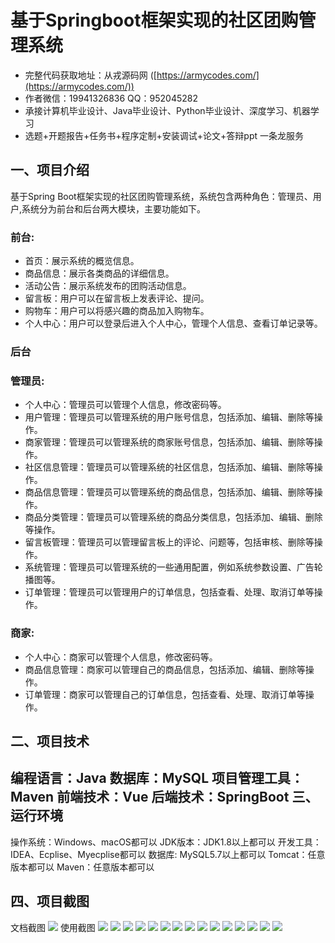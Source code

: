 基于Springboot框架实现的社区团购管理系统
=
- 完整代码获取地址：从戎源码网 ([https://armycodes.com/](https://armycodes.com/))
- 作者微信：19941326836  QQ：952045282 
- 承接计算机毕业设计、Java毕业设计、Python毕业设计、深度学习、机器学习
- 选题+开题报告+任务书+程序定制+安装调试+论文+答辩ppt 一条龙服务

一、项目介绍
---
基于Spring Boot框架实现的社区团购管理系统，系统包含两种角色：管理员、用户,系统分为前台和后台两大模块，主要功能如下。
### 前台:
- 首页：展示系统的概览信息。
- 商品信息：展示各类商品的详细信息。
- 活动公告：展示系统发布的团购活动信息。
- 留言板：用户可以在留言板上发表评论、提问。
- 购物车：用户可以将感兴趣的商品加入购物车。
- 个人中心：用户可以登录后进入个人中心，管理个人信息、查看订单记录等。

### 后台
### 管理员:
- 个人中心：管理员可以管理个人信息，修改密码等。
- 用户管理：管理员可以管理系统的用户账号信息，包括添加、编辑、删除等操作。
- 商家管理：管理员可以管理系统的商家账号信息，包括添加、编辑、删除等操作。
- 社区信息管理：管理员可以管理系统的社区信息，包括添加、编辑、删除等操作。
- 商品信息管理：管理员可以管理系统的商品信息，包括添加、编辑、删除等操作。
- 商品分类管理：管理员可以管理系统的商品分类信息，包括添加、编辑、删除等操作。
- 留言板管理：管理员可以管理留言板上的评论、问题等，包括审核、删除等操作。
- 系统管理：管理员可以管理系统的一些通用配置，例如系统参数设置、广告轮播图等。
- 订单管理：管理员可以管理用户的订单信息，包括查看、处理、取消订单等操作。
  
### 商家:
- 个人中心：商家可以管理个人信息，修改密码等。
- 商品信息管理：商家可以管理自己的商品信息，包括添加、编辑、删除等操作。
- 订单管理：商家可以管理自己的订单信息，包括查看、处理、取消订单等操作。


二、项目技术
---
编程语言：Java
数据库：MySQL
项目管理工具：Maven
前端技术：Vue
后端技术：SpringBoot
三、运行环境
---
操作系统：Windows、macOS都可以
JDK版本：JDK1.8以上都可以
开发工具：IDEA、Ecplise、Myecplise都可以
数据库: MySQL5.7以上都可以
Tomcat：任意版本都可以
Maven：任意版本都可以

四、项目截图
---
文档截图
![](limage/1.png)
使用截图
![](image/1.png)
![](image/2.png)
![](image/3.png)
![](image/4.png)
![](image/5.png)
![](image/6.png)
![](image/7.png)
![](image/8.png)
![](image/9.png)
![](image/10.png)
![](image/11.png)
![](image/12.png)
![](image/13.png)
![](image/14.png)
![](image/15.png)
